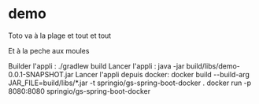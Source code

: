 # demo

Toto va à la plage et tout et tout 

Et à la peche aux moules

Builder l'appli : ./gradlew build 
Lancer l'appli : java -jar build/libs/demo-0.0.1-SNAPSHOT.jar
Lancer l'appli depuis docker:
docker build --build-arg JAR_FILE=build/libs/*.jar -t springio/gs-spring-boot-docker .
docker run -p 8080:8080 springio/gs-spring-boot-docker


